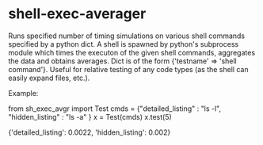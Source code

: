 shell-exec-averager
===================

Runs specified number of timing simulations on various shell commands specified by a python dict. A shell is spawned by python's subprocess module which times the executon of the given shell commands, aggregates the data and obtains averages. Dict is of the form {'testname' => 'shell command'}. Useful for relative testing of any code types (as the shell can easily expand files, etc.).

Example:

from sh_exec_avgr import Test
cmds = {"detailed_listing" : "ls -l", "hidden_listing" : "ls -a" }
x = Test(cmds)
x.test(5)

{'detailed_listing': 0.0022, 'hidden_listing': 0.002}


